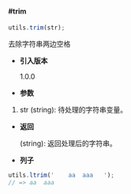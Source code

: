#### #trim

```javascript
utils.trim(str);
```

去除字符串两边空格

- **引入版本**

    1.0.0

- **参数**

1. str (string): 待处理的字符串变量。

- **返回**

    (string): 返回处理后的字符串。

- **列子**

```javascript
utils.ltrim('    aa  aaa   ');
// => aa  aaa
```
